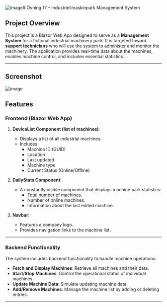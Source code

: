 ![image](https://github.com/user-attachments/assets/7f61f550-f70b-4730-99c6-0ca7051c738e)# Övning 17 – Industriellmaskinpark Management System

## **Project Overview**
This project is a Blazor Web App designed to serve as a **Management System** for a fictional industrial machinery park. It is targeted toward **support technicians** who will use the system to administer and monitor the machinery. The application provides real-time data about the machines, enables machine control, and includes essential statistics.

---

## **Screenshot**
![image](https://github.com/user-attachments/assets/90d77953-0eb0-4f9a-ac27-cee62de25c4f)

## **Features**

### **Frontend (Blazor Web App)**
1. **DeviceList Component (list of machines)**:
   - Displays a list of all industrial machines.
   - Includes:
     - Machine ID (GUID)
     - Location
     - Last updated
     - Machine type
     - Current Status (Online/Offline)

2. **DailyStats Component**:
   - A constantly visible component that displays machine park statistics:
     - Total number of machines.
     - Number of online machines.
     - Information about the last edited machine.

3. **Navbar**:
   - Features a company logo.
   - Provides navigation links to the machine list.

---

### **Backend Functionality**
The system includes backend functionality to handle machine operations:
- **Fetch and Display Machines**: Retrieve all machines and their data.
- **Start/Stop Machines**: Control the operational status of individual machines.
- **Update Machine Data**: Simulate updating machine data.
- **Add/Remove Machines**: Manage the machine list by adding or deleting entries.

---
